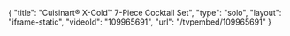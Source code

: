 {
    "title": "Cuisinart&reg; X-Cold&trade; 7-Piece Cocktail Set",
    "type": "solo",
    "layout": "iframe-static",
    "videoId": "109965691",
    "url": "\/tvpembed\/109965691"
}